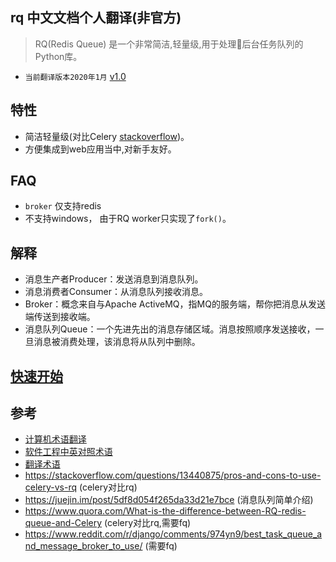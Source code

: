 
## rq 中文文档个人翻译(非官方)

> RQ(Redis Queue) 是一个非常简洁,轻量级,用于处理后台任务队列的Python库。

- `当前翻译版本2020年1月` [v1.0](https://github.com/rq/rq/releases/tag/v1.0)

## 特性 

- 简洁轻量级(对比Celery [stackoverflow](https://stackoverflow.com/questions/13440875/pros-and-cons-to-use-celery-vs-rq))。
- 方便集成到web应用当中,对新手友好。


## FAQ
- `broker` 仅支持redis
- 不支持windows， 由于RQ worker只实现了`fork()`。

## 解释
- 消息生产者Producer：发送消息到消息队列。
- 消息消费者Consumer：从消息队列接收消息。
- Broker：概念来自与Apache ActiveMQ，指MQ的服务端，帮你把消息从发送端传送到接收端。
- 消息队列Queue：一个先进先出的消息存储区域。消息按照顺序发送接收，一旦消息被消费处理，该消息将从队列中删除。

## [快速开始](zh-cn/quickstart.md)

## 参考
- [计算机术语翻译](http://dict.cnki.net/dict_result.aspx?searchword=Burst%20Mode)
- [软件工程中英对照术语](https://people.ubuntu.com/~happyaron/l10n/%E8%BD%AF%E4%BB%B6%E5%B7%A5%E7%A8%8B%E4%B8%AD%E8%8B%B1%E5%AF%B9%E7%85%A7%E6%9C%AF%E8%AF%AD%E8%A1%A8-old.html)
- [翻译术语](https://github.com/dotnetcore/aspnetcore-doc-cn/wiki/%E7%BF%BB%E8%AF%91%E6%9C%AF%E8%AF%AD)
- https://stackoverflow.com/questions/13440875/pros-and-cons-to-use-celery-vs-rq (celery对比rq)
- https://juejin.im/post/5df8d054f265da33d21e7bce (消息队列简单介绍)
- https://www.quora.com/What-is-the-difference-between-RQ-redis-queue-and-Celery  (celery对比rq,需要fq)
- https://www.reddit.com/r/django/comments/974yn9/best_task_queue_and_message_broker_to_use/ (需要fq)


